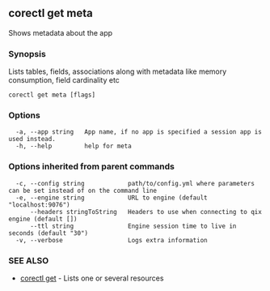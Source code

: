 ## corectl get meta

Shows metadata about the app

### Synopsis

Lists tables, fields, associations along with metadata like memory consumption, field cardinality etc

```
corectl get meta [flags]
```

### Options

```
  -a, --app string   App name, if no app is specified a session app is used instead.
  -h, --help         help for meta
```

### Options inherited from parent commands

```
  -c, --config string            path/to/config.yml where parameters can be set instead of on the command line
  -e, --engine string            URL to engine (default "localhost:9076")
      --headers stringToString   Headers to use when connecting to qix engine (default [])
      --ttl string               Engine session time to live in seconds (default "30")
  -v, --verbose                  Logs extra information
```

### SEE ALSO

* [corectl get](corectl_get.md)	 - Lists one or several resources

